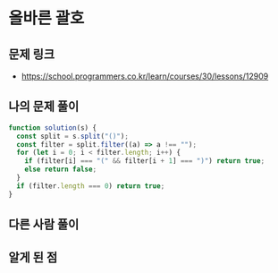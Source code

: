 # 올바른 괄호

## 문제 링크

- https://school.programmers.co.kr/learn/courses/30/lessons/12909

## 나의 문제 풀이

```js
function solution(s) {
  const split = s.split("()");
  const filter = split.filter((a) => a !== "");
  for (let i = 0; i < filter.length; i++) {
    if (filter[i] === "(" && filter[i + 1] === ")") return true;
    else return false;
  }
  if (filter.length === 0) return true;
}
```

## 다른 사람 풀이

## 알게 된 점
